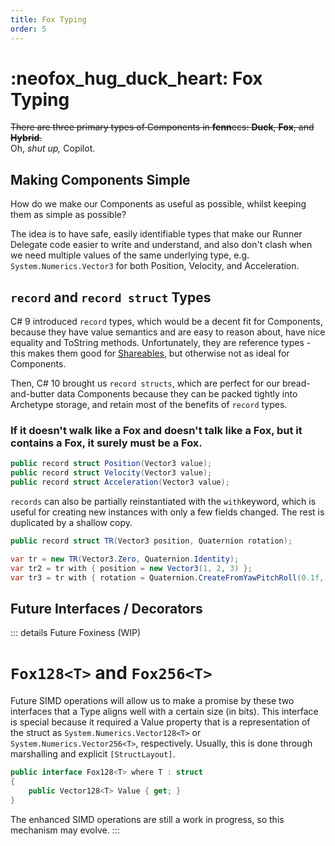 ```yaml
---
title: Fox Typing
order: 5
---
```


# :neofox_hug_duck_heart: Fox Typing

~~There are three primary types of Components in **fenn**ecs: **Duck**, **Fox**, and **Hybrid**.~~
<br/>Oh, *shut up,* Copilot.

## Making Components Simple
How do we make our Components as useful as possible, whilst keeping them as simple as possible?

The idea is to have safe, easily identifiable types that make our Runner Delegate code easier to write and understand, and also don't clash when we need multiple values of the same underlying type, e.g. `System.Numerics.Vector3` for both Position, Velocity, and Acceleration.

## `record` and `record struct` Types
C# 9 introduced `record` types, which would be a decent fit for Components, because they have value semantics and are easy to reason about, have nice equality and ToString methods. Unfortunately, they are reference types - this makes them good for [Shareables](Shareables.md), but otherwise not as ideal for Components.

Then, C# 10 brought us `record structs`, which are perfect for our bread-and-butter data Components because they can be packed tightly into Archetype storage, and retain most of the benefits of `record` types.

### If it doesn't walk like a Fox and doesn't talk like a Fox, but it contains a Fox, it surely must be a Fox.
```csharp
public record struct Position(Vector3 value);
public record struct Velocity(Vector3 value);
public record struct Acceleration(Vector3 value);
```
`records` can also be partially reinstantiated with the `with`keyword, which is useful for creating new instances with only a few fields changed. The rest is duplicated by a shallow copy.
```csharp
public record struct TR(Vector3 position, Quaternion rotation);

var tr = new TR(Vector3.Zero, Quaternion.Identity);
var tr2 = tr with { position = new Vector3(1, 2, 3) };
var tr3 = tr with { rotation = Quaternion.CreateFromYawPitchRoll(0.1f, 0.2f, 0.3f) };
```

## Future Interfaces / Decorators

::: details Future Foxiness (WIP)
# `Fox128<T>` and `Fox256<T>`
Future SIMD operations will allow us to make a promise by these two interfaces that a Type aligns well with a certain size (in bits). This interface is special because it required a Value property that is a representation of the struct as `System.Numerics.Vector128<T>` or `System.Numerics.Vector256<T>`, respectively. Usually, this is done through marshalling and explicit `[StructLayout]`.

```csharp
public interface Fox128<T> where T : struct
{
    public Vector128<T> Value { get; }
}
```

The enhanced SIMD operations are still a work in progress, so this mechanism may evolve.
:::